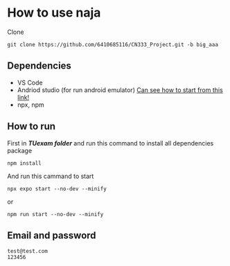 # How to use naja
Clone
```cli
git clone https://github.com/6410685116/CN333_Project.git -b big_aaa
```

## Dependencies
- VS Code
- Andriod studio (for run android emulator) [Can see how to start from this link!](https://youtu.be/xKGESzemfdw?si=z7CfM2VPX86BUPGX)
- npx, npm

## How to run

First in ***TUexam folder*** and run this command to install all dependencies package
```cli
npm install
```
And run this cammand to start
```cli
npx expo start --no-dev --minify
```
or
```cli
npm run start --no-dev --minify
```

## Email and password
```
test@test.com
123456
```
